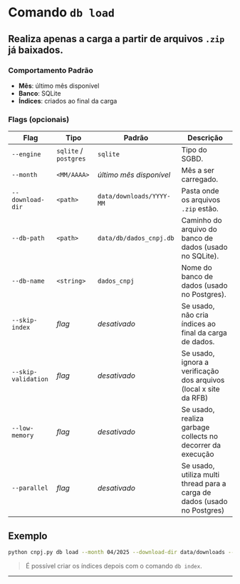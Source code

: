 
# Comando `db load`

Realiza apenas a carga a partir de arquivos `.zip` já baixados.
---
### Comportamento Padrão

- **Mês**: último mês disponível
- **Banco**: SQLite
- **Índices**: criados ao final da carga

### Flags (opcionais)

| Flag              | Tipo                 | Padrão                     | Descrição                                                                |
|-------------------|----------------------|-----------------------------|--------------------------------------------------------------------------|
| `--engine`        | `sqlite` / `postgres`| `sqlite`                   | Tipo do SGBD.                                                            |
| `--month`         | `<MM/AAAA>`          | _último mês disponível_     | Mês a ser carregado.                                                     |
| `--download-dir`  | `<path>`             | `data/downloads/YYYY-MM`   | Pasta onde os arquivos `.zip` estão.                                     |
| `--db-path`         | `<path>`              | `data/db/dados_cnpj.db` | Caminho do arquivo do banco de dados (usado no SQLite).                   |
| `--db-name`         | `<string>`            | `dados_cnpj`            | Nome do banco de dados (usado no Postgres).                               |
| `--skip-index`      | _flag_                | _desativado_            | Se usado, não cria índices ao final da carga de dados.                   |
| `--skip-validation` | _flag_                | _desativado_            | Se usado, ignora a verificação dos arquivos (local x site da RFB)        |
| `--low-memory`      | _flag_                | _desativado_            | Se usado, realiza garbage collects no decorrer da execução               |
| `--parallel`        | _flag_                | _desativado_            | Se usado, utiliza multi thread para a carga de dados (usado no Postgres) |

## Exemplo

```bash
python cnpj.py db load --month 04/2025 --download-dir data/downloads --engine sqlite --skip-index
```

> É possível criar os índices depois com o comando `db index`.

---